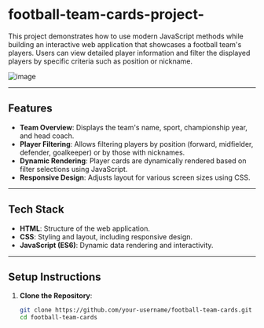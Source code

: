 # football-team-cards-project-
This project demonstrates how to use modern JavaScript methods while building an interactive web application that showcases a football team's players. Users can view detailed player information and filter the displayed players by specific criteria such as position or nickname.

![image](https://github.com/user-attachments/assets/cb9160ac-326e-4439-955f-c59a04150572)


---

## Features

- **Team Overview**: Displays the team's name, sport, championship year, and head coach.
- **Player Filtering**: Allows filtering players by position (forward, midfielder, defender, goalkeeper) or by those with nicknames.
- **Dynamic Rendering**: Player cards are dynamically rendered based on filter selections using JavaScript.
- **Responsive Design**: Adjusts layout for various screen sizes using CSS.

---

## Tech Stack

- **HTML**: Structure of the web application.
- **CSS**: Styling and layout, including responsive design.
- **JavaScript (ES6)**: Dynamic data rendering and interactivity.

---

## Setup Instructions

1. **Clone the Repository**:
   ```bash
   git clone https://github.com/your-username/football-team-cards.git
   cd football-team-cards
